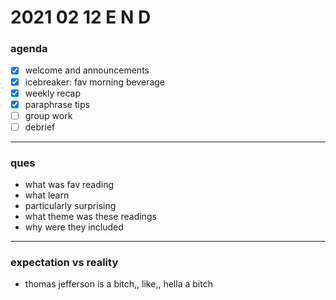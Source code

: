 # 2021 02 12 E N D 

### agenda
- [x] welcome and announcements
- [x] icebreaker: fav morning beverage
- [x] weekly recap
- [x] paraphrase tips
- [ ] group work 
- [ ] debrief

---

### ques

- what was fav reading
- what learn 
- particularly surprising
- what theme was these readings
- why were they included

---

<!--were there originalists who opposed the 13th ammendment-->

### expectation vs reality

- thomas jefferson is a bitch,, like,, hella a bitch 
